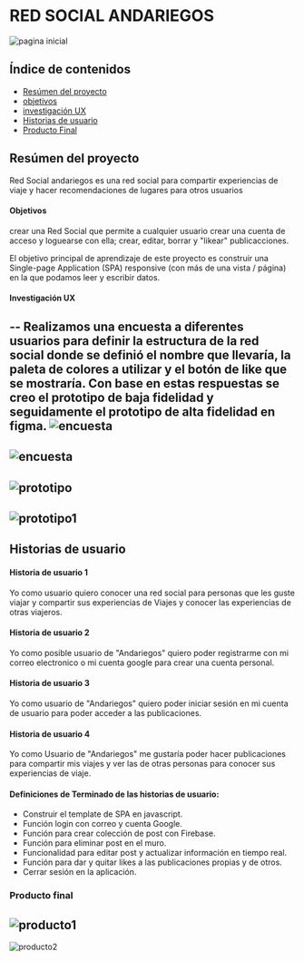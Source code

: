 RED SOCIAL ANDARIEGOS
===
![pagina inicial](https://github.com/marya277/BOG003-social-network/blob/main/src/img/viajeros1.jpg?raw=true)

## Índice de contenidos
* [Resúmen del proyecto](#Resúmen)
* [objetivos](#Objetivos)
* [investigación UX](#InvestigaciónUX)
* [Historias de usuario](#Historias)
* [Producto Final](#Producto)






Resúmen del proyecto
--

Red Social andariegos es una red social para compartir experiencias de viaje y hacer recomendaciones  de lugares para otros usuarios
#### Objetivos
 crear una Red Social  que permite  a cualquier usuario crear una cuenta de acceso y loguearse con ella; crear, editar, borrar y "likear" publicacciones.

El objetivo principal de aprendizaje de este proyecto es construir una Single-page Application (SPA) responsive (con más de una vista / página) en la que podamos leer y escribir datos.
#### Investigación UX
--
Realizamos una encuesta a diferentes usuarios para definir la estructura de la red social donde se definió el nombre que llevaría, la paleta de colores a utilizar y el botón de like que se mostraría. Con base en estas respuestas se creo el prototipo de baja fidelidad y seguidamente el prototipo de alta fidelidad en  figma.
![encuesta](https://github.com/marya277/BOG003-social-network/blob/main/src/img/nombre.png?raw=true)
--
![encuesta](https://github.com/marya277/BOG003-social-network/blob/main/src/img/datos1.png?raw=true)
--
![prototipo](https://github.com/marya277/BOG003-social-network/blob/main/src/img/prototipo1.jpg?raw=true)
--
![prototipo1](https://github.com/marya277/BOG003-social-network/blob/main/src/img/prototipo2.jpg?raw=true)
--
## Historias de usuario
#### Historia de usuario 1
Yo como  usuario quiero conocer  una red social para personas que les guste viajar y compartir sus  experiencias de Viajes y conocer las experiencias de otras viajeros.

#### Historia de usuario 2
Yo como posible usuario de "Andariegos" quiero poder registrarme con mi correo electronico o mi cuenta google para crear una cuenta personal.
#### Historia de usuario 3
Yo como usuario de "Andariegos" quiero poder iniciar sesión en mi cuenta de usuario  para poder acceder a las publicaciones.
#### Historia de usuario 4
Yo como Usuario de "Andariegos" me gustaría poder hacer publicaciones para compartir mis viajes y ver las de otras personas para conocer sus experiencias de viaje. 
 #### Definiciones de Terminado de las  historias de usuario:
 * Construir el template  de SPA   en javascript.
* Función  login con correo y cuenta Google.
* Función para crear colección de post con Firebase.
* Función  para eliminar post  en el muro.
* Funcionalidad para editar post y actualizar información en tiempo real.
* Función para dar y quitar likes a las publicaciones propias y de otros.
* Cerrar sesión en la aplicación.
### Producto final
![producto1](https://github.com/marya277/BOG003-social-network/blob/main/src/img/mobile.png?raw=true)
--
![producto2](https://github.com/marya277/BOG003-social-network/blob/main/src/img/tablet.png?raw=true)
